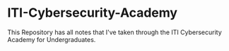 # ITI-Cybersecurity-Academy
 This Repository has all notes that I've taken through the ITI Cybersecurity Academy for Undergraduates.
